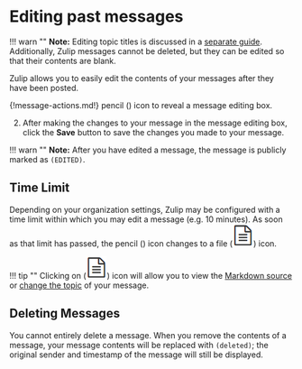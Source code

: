 # Editing past messages

!!! warn ""
    **Note:** Editing topic titles is discussed in a
    [separate guide](/help/change-the-topic-of-a-message). Additionally, Zulip
    messages cannot be deleted, but they can be edited so that their contents
    are blank.

Zulip allows you to easily edit the contents of your messages after they have
been posted.

{!message-actions.md!} pencil (<i class="icon-vector-pencil"></i>) icon
to reveal a message editing box.

2. After making the changes to your message in the message editing box, click
the **Save** button to save the changes you made to your message.

!!! warn ""
    **Note:** After you have edited a message, the message is publicly marked as
    `(EDITED)`.

## Time Limit

Depending on your organization settings, Zulip may be configured with a time
limit within which you may edit a message (e.g. 10 minutes). As soon as that
limit has passed, the pencil (<i class="icon-vector-pencil"></i>) icon
changes to a file (![file](/static/images/help/file.png)) icon.

!!! tip ""
    Clicking on (![file](/static/images/help/file.png)) icon will allow you to
    view the [Markdown source](/help/view-the-markdown-source-of-a-message) or
    [change the topic](/help/change-the-topic-of-a-message) of your message.

## Deleting Messages

You cannot entirely delete a message. When you remove the contents of a message,
your message contents will be replaced with `(deleted)`; the original sender and
timestamp of the message will still be displayed.
